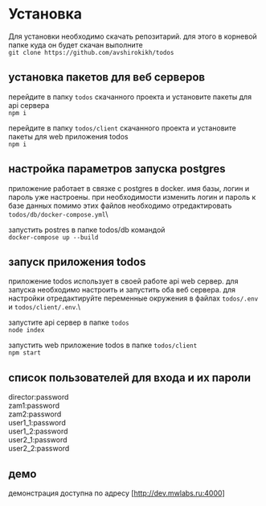 # Установка 
Для установки необходимо скачать репозитарий. для этого в корневой папке куда он будет скачан выполните\
`git clone https://github.com/avshirokikh/todos`

## установка пакетов для веб серверов
перейдите в папку `todos` скачанного проекта  и установите пакеты для api сервера\
  `npm i`

перейдите в папку `todos/client` скачанного проекта  и установите пакеты для web приложения todos\
  `npm i`

## настройка параметров запуска postgres
приложение работает в связке с postgres в docker. имя базы, логин и пароль уже настроены. при необходимости изменить логин и пароль к базе данных помимо этих файлов необходимо отредактировать `todos/db/docker-compose.yml`\

запустить postres в папке todos/db командой\
  `docker-compose up --build`

## запуск приложения todos
приложение todos использует в своей работе api web сервер. для запуска необходимо настроить и запустить оба веб сервера. для настройки отредактируйте переменные окружения в файлах `todos/.env` и `todos/client/.env`.\

запустите api сервер в папке `todos`\
  `node index`

запустить web приложение todos в папке `todos/client`\
  `npm start`

## список пользователей для входа и их пароли
director:password\
zam1:password\
zam2:password\
user1_1:password\
user1_2:password\
user2_1:password\
user2_2:password

## демо
демонстрация доступна по адресу [http://dev.mwlabs.ru:4000]


